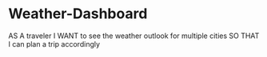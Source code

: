 # Weather-Dashboard
AS A traveler
I WANT to see the weather outlook for multiple cities
SO THAT I can plan a trip accordingly